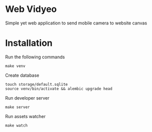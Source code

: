 # Web Vidyeo

Simple yet web application to send mobile camera to website canvas

# Installation

Run the following commands

    make venv

Create database

    touch storage/default.sqlite
    source venv/bin/activate && alembic upgrade head

Run developer server

    make server

Run assets watcher

    make watch
